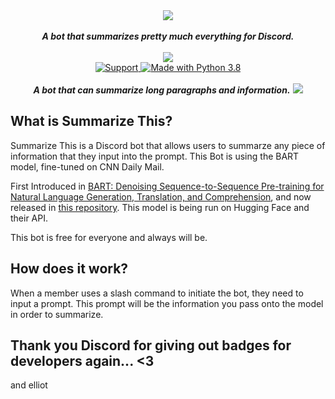 <div align="center">
  <img src="https://user-images.githubusercontent.com/63879791/203454775-6886084b-8489-4af5-b819-f22a2e252ee3.png"
  align="center">
  <br>
  <br>
  <strong><i>A bot that summarizes pretty much everything for Discord.</i></strong>
  <br>
  <br>

  <a href="#">
  <img src="https://user-images.githubusercontent.com/63879791/203455562-248eab90-ccd1-4a67-a536-3221e2123bc5.png">

  </a>

  <br>

  <a href="https://discord.gg/m56v2vH4rt">
    <img src="https://img.shields.io/discord/515071617815019520.svg?label=Discord&logo=Discord&colorB=7289da&style=for-the-badge" alt="Support">
  </a>

  <a href="https://www.python.org/downloads/">
    <img src="https://img.shields.io/badge/Made%20With-Python%203.8-blue.svg?style=for-the-badge&logo=Python" alt="Made with Python 3.8">
  </a>

<br>
<br>
  <strong><i>A bot that can summarize long paragraphs and information.</i></strong>

  <img src = https://user-images.githubusercontent.com/63879791/203456582-e398c79d-dccc-4735-bed2-cde9fdaeffd9.gif>
</div>

## What is Summarize This?

Summarize This is a Discord bot that allows users to summarze any piece of information that they input into the prompt. This Bot is using the BART model, fine-tuned on CNN Daily Mail. 

First Introduced in [BART: Denoising Sequence-to-Sequence Pre-training for Natural Language Generation, Translation, and Comprehension](https://arxiv.org/abs/1910.13461), and now released in [this repository](https://github.com/pytorch/fairseq/tree/master/examples/bart). This model is being run on Hugging Face and their API. 

This bot is free for everyone and always will be.

## How does it work?

When a member uses a slash command to initiate the bot, they need to input a prompt. This prompt will be the information you pass onto the model in order to summarize. 

## Thank you Discord for giving out badges for developers again... <3
and elliot
